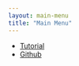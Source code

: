 ```yaml
---
layout: main-menu
title: "Main Menu"
---
```


<ul class="menu">
    <li><a href="{{ site.baseurl }}/story/0-0" class="menu-button">Tutorial</a></li>
    <li><a href="https://github.com/njko39/WebNovyll/" class="menu-button">Github</a></li>
</ul>
